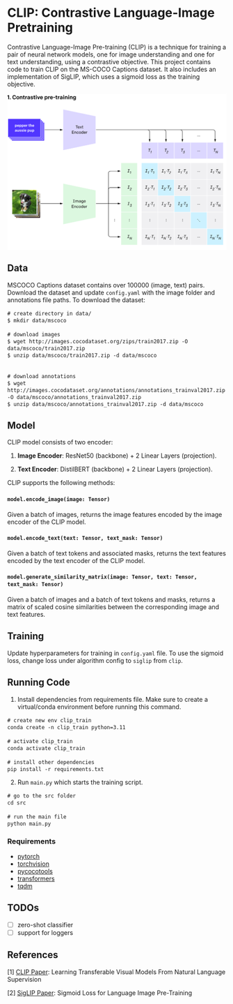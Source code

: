 # CLIP: Contrastive Language-Image Pretraining

Contrastive Language-Image Pre-training (CLIP) is a technique for training a pair of neural network models, one for image understanding and one for text understanding, using a contrastive objective. This project contains code to train CLIP on the MS-COCO Captions dataset. It also includes an implementation of SigLIP, which uses a sigmoid loss as the training objective.

<img align="center" alt="CLIP Training" src="assets/clip-training.svg">

## Data

MSCOCO Captions dataset contains over 100000 (image, text) pairs. Download the dataset and update `config.yaml` with the image folder and annotations file paths. To download the dataset:

```
# create directory in data/
$ mkdir data/mscoco

# download images
$ wget http://images.cocodataset.org/zips/train2017.zip -O data/mscoco/train2017.zip
$ unzip data/mscoco/train2017.zip -d data/mscoco


# download annotations 
$ wget http://images.cocodataset.org/annotations/annotations_trainval2017.zip -O data/mscoco/annotations_trainval2017.zip
$ unzip data/mscoco/annotations_trainval2017.zip -d data/mscoco
```

## Model

CLIP model consists of two encoder:

1. **Image Encoder**: ResNet50 (backbone) + 2 Linear Layers (projection).

2. **Text Encoder**: DistilBERT (backbone) + 2 Linear Layers (projection).

CLIP supports the following methods:

#### `model.encode_image(image: Tensor)`

Given a batch of images, returns the image features encoded by the image encoder of the CLIP model.

#### `model.encode_text(text: Tensor, text_mask: Tensor)`

Given a batch of text tokens and associated masks, returns the text features encoded by the text encoder of the CLIP model.

#### `model.generate_similarity_matrix(image: Tensor, text: Tensor, text_mask: Tensor)`

Given a batch of images and a batch of text tokens and masks, returns a matrix of scaled cosine similarities between the corresponding image and text features.

## Training

Update hyperparameters for training in `config.yaml` file. To use the sigmoid loss, change loss under algorithm config to `siglip` from `clip`.


## Running Code

1. Install dependencies from requirements file. Make sure to create a virtual/conda environment before running this command.
```
# create new env clip_train
conda create -n clip_train python=3.11

# activate clip_train
conda activate clip_train

# install other dependencies
pip install -r requirements.txt
```

2. Run `main.py` which starts the training script.
```
# go to the src folder
cd src

# run the main file
python main.py
```

### Requirements
- [pytorch](https://pytorch.org/)
- [torchvision](https://pytorch.org/vision/stable/index.html)
- [pycocotools](https://pypi.org/project/pycocotools/)
- [transformers](https://huggingface.co/docs/transformers/en/index)
- [tqdm](https://tqdm.github.io/)

## TODOs

- [ ] zero-shot classifier
- [ ] support for loggers

## References

[1] [CLIP Paper](https://arxiv.org/abs/2103.00020): Learning Transferable Visual Models From Natural Language Supervision

[2] [SigLIP Paper](https://arxiv.org/abs/2303.15343): Sigmoid Loss for Language Image Pre-Training


